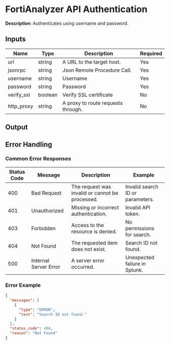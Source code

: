 # FortiAnalyzer API Authentication

**Description**: Authenticates using username and password.

## Inputs

| Name | Type | Description | Required |
|------|------|-------------|----------|
| url | string | A URL to the target host. | Yes |
| jsonrpc | string | Json Remote Procedure Call. | Yes |
| username | string | Username | Yes |
| password | string | Password | Yes |
| verify_ssl | boolean | Verify SSL certificate | No |
| http_proxy | string | A proxy to route requests through. | No |
## Output

## Error Handling

### Common Error Responses

| Status Code | Message | Description | Example |
|-------------|---------|-------------|---------|
| 400 | Bad Request | The request was invalid or cannot be processed. | Invalid search ID or parameters. |
| 401 | Unauthorized | Missing or incorrect authentication. | Invalid API token. |
| 403 | Forbidden | Access to the resource is denied. | No permissions for search. |
| 404 | Not Found | The requested item does not exist. | Search ID not found. |
| 500 | Internal Server Error | A server error occurred. | Unexpected failure in Splunk. |

### Error Example

```json
{
  "messages": [
    {
      "type": "ERROR",
      "text": "Search ID not found."
    }
  ],
  "status_code": 404,
  "reason": "Not Found"
}
```
